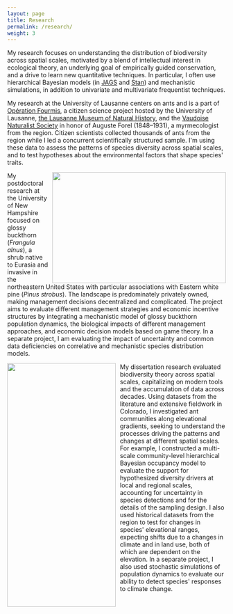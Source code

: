 ```yaml
---
layout: page
title: Research
permalink: /research/
weight: 3
---
```



My research focuses on understanding the distribution of biodiversity across spatial scales, motivated by a blend of intellectual interest in ecological theory, an underlying goal of empirically guided conservation, and a drive to learn new quantitative techniques. In particular, I often use hierarchical Bayesian models (in [JAGS](http://mcmc-jags.sourceforge.net/) and [Stan](https://mc-stan.org)) and mechanistic simulations, in addition to univariate and multivariate frequentist techniques. 

My research at the University of Lausanne centers on ants and is a part of [Opération Fourmis](https://wp.unil.ch/fourmisvaud), a citizen science project hosted by the University of Lausanne, [the Lausanne Museum of Natural History](http://www.zoologie.vd.ch/actuellement/), and the [Vaudoise Naturalist Society](https://wp.unil.ch/svsn/) in honor of Auguste Forel (1848–1931), a myrmecologist from the region. Citizen scientists collected thousands of ants from the region while I led a concurrent scientifically structured sample. I'm using these data to assess the patterns of species diversity across spatial scales, and to test hypotheses about the environmental factors that shape species' traits.  

[<img width="400" height="255" style="float:right; margin-left: 10px" src="{{ site.url }}/assets/buckthorn.png">](https://www.sciencedirect.com/science/article/abs/pii/S0304380019303357?via%3Dihub)
My postdoctoral research at the University of New Hampshire focused on glossy buckthorn (*Frangula alnus*), a shrub native to Eurasia and invasive in the northeastern United States with particular associations with Eastern white pine (*Pinus strobus*). The landscape is predominately privately owned, making management decisions decentralized and complicated. The project aims to evaluate different management strategies and economic incentive structures by integrating a mechanistic model of glossy buckthorn population dynamics, the biological impacts of different management approaches, and economic decision models based on game theory. In a separate project, I am evaluating the impact of uncertainty and common data deficiencies on correlative and mechanistic species distribution models.  

[<img width="250" height="560" style="float:left; margin-right: 10px" src="{{ site.url }}/assets/CO_antMod.png">](https://onlinelibrary.wiley.com/doi/full/10.1111/ecog.04115)
My dissertation research evaluated biodiversity theory across spatial scales, capitalizing on modern tools and the accumulation of data across decades. Using datasets from the literature and extensive fieldwork in Colorado, I investigated ant communities along elevational gradients, seeking to understand the processes driving the patterns and changes at different spatial scales. For example, I constructed a multi-scale community-level hierarchical Bayesian occupancy model to evaluate the support for hypothesized diversity drivers at local and regional scales, accounting for uncertainty in species detections and for the details of the sampling design. I also used historical datasets from the region to test for changes in species' elevational ranges, expecting shifts due to a changes in climate and in land use, both of which are dependent on the elevation. In a separate project, I also used stochastic simulations of population dynamics to evaluate our ability to detect species' responses to climate change.

